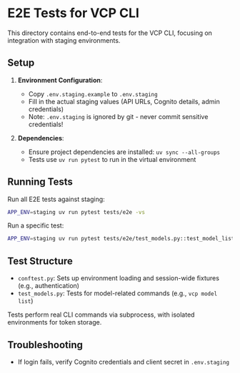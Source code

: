 # E2E Tests for VCP CLI

This directory contains end-to-end tests for the VCP CLI, focusing on integration with staging environments.

## Setup

1. **Environment Configuration**:
   - Copy `.env.staging.example` to `.env.staging`
   - Fill in the actual staging values (API URLs, Cognito details, admin credentials)
   - Note: `.env.staging` is ignored by git - never commit sensitive credentials!

2. **Dependencies**:
   - Ensure project dependencies are installed: `uv sync --all-groups`
   - Tests use `uv run pytest` to run in the virtual environment

## Running Tests

Run all E2E tests against staging:
```bash
APP_ENV=staging uv run pytest tests/e2e -vs
```

Run a specific test:
```bash
APP_ENV=staging uv run pytest tests/e2e/test_models.py::test_model_list -vs
```

## Test Structure

- `conftest.py`: Sets up environment loading and session-wide fixtures (e.g., authentication)
- `test_models.py`: Tests for model-related commands (e.g., `vcp model list`)

Tests perform real CLI commands via subprocess, with isolated environments for token storage.

## Troubleshooting

- If login fails, verify Cognito credentials and client secret in `.env.staging`
